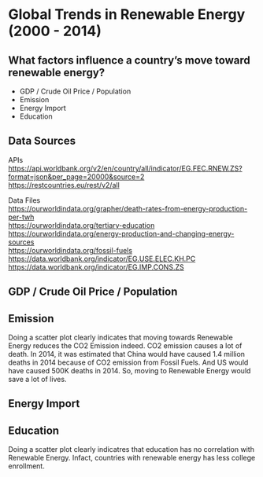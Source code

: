 # Global Trends in Renewable Energy (2000 - 2014)

## What factors influence a country’s move toward renewable energy?

- GDP / Crude Oil Price / Population
- Emission
- Energy Import
- Education

## Data Sources
APIs <br />
<https://api.worldbank.org/v2/en/country/all/indicator/EG.FEC.RNEW.ZS?format=json&per_page=20000&source=2> <br />
<https://restcountries.eu/rest/v2/all> <br />

Data Files <br />
<https://ourworldindata.org/grapher/death-rates-from-energy-production-per-twh> <br />
<https://ourworldindata.org/tertiary-education> <br />
<https://ourworldindata.org/energy-production-and-changing-energy-sources> <br />
<https://ourworldindata.org/fossil-fuels> <br />
<https://data.worldbank.org/indicator/EG.USE.ELEC.KH.PC> <br />
<https://data.worldbank.org/indicator/EG.IMP.CONS.ZS> <br />

## GDP / Crude Oil Price / Population

## Emission
Doing a scatter plot clearly indicates that moving towards Renewable Energy reduces the CO2 Emission indeed. CO2 emission causes a lot of death. In 2014, it was estimated that China would have caused 1.4 million deaths in 2014 because of CO2 emission from Fossil Fuels. And US would have caused 500K deaths in 2014. So, moving to Renewable Energy would save a lot of lives.

## Energy Import

## Education
Doing a scatter plot clearly indicatres that education has no correlation with Renewable Energy. Infact, countries with renewable energy has less college enrollment.
